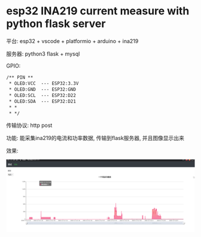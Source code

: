 # esp32 INA219 current measure with python flask server

平台: esp32 + vscode + platformio + arduino + ina219

服务器: python3 flask + mysql

GPIO:

```
/** PIN **
 * OLED:VCC  --- ESP32:3.3V
 * OLED:GND  --- ESP32:GND
 * OLED:SCL  --- ESP32:D22
 * OLED:SDA  --- ESP32:D21
 * * 
 * */

```



传输协议: http post

功能:  能采集ina219的电流和功率数据, 传输到flask服务器, 并且图像显示出来

效果:

![image-20201215221140808](README.assets/image-20201215221140808.png)